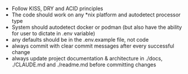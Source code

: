 * Follow KISS, DRY and ACID principles
* The code should work on any *nix platform and autodetect processor type
* System should autodetect docker or podman (but also have the ability for user to dictate in .env variable)
* any defaults should be in the .env.example file, not code
* always commit with clear commit messages after every successful change
* always update project documentation & architecture in ./docs, ./CLAUDE.md and ./readme.md before committing changes